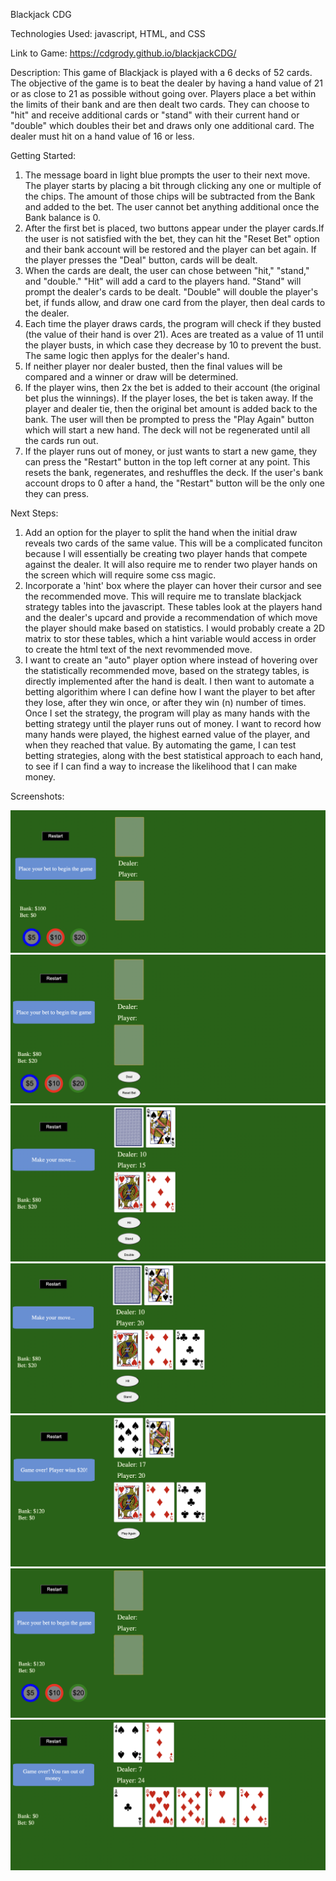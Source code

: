 Blackjack CDG

Technologies Used:
javascript, HTML, and CSS

Link to Game:
https://cdgrody.github.io/blackjackCDG/

Description: 
This game of Blackjack is played with a 6 decks of 52 cards. The objective of the game is to beat the dealer by having a hand value of 21 or as close to 21 as possible without going over. Players place a bet within the limits of their bank and are then dealt two cards. They can choose to "hit" and receive additional cards or "stand" with their current hand or "double" which doubles their bet and draws only one additional card. The dealer must hit on a hand value of 16 or less.  

Getting Started:
1) The message board in light blue prompts the user to their next move.  The player starts by placing a bit through clicking any one or multiple of the chips.  The amount of those chips will be subtracted from the Bank and added to the bet.  The user cannot bet anything additional once the Bank balance is 0.  
2) After the first bet is placed, two buttons appear under the player cards.If the user is not satisfied with the bet, they can hit the "Reset Bet" option and their bank account will be restored and the player can bet again.  If the player presses the "Deal" button, cards will be dealt.
3) When the cards are dealt, the user can chose between "hit," "stand," and "double."  "Hit" will add a card to the players hand.  "Stand" will prompt the dealer's cards to be dealt.  "Double" will double the player's bet, if funds allow, and draw one card from the player, then deal cards to the dealer.
4) Each time the player draws cards, the program will check if they busted (the value of their hand is over 21).  Aces are treated as a value of 11 until the player busts, in which case they decrease by 10 to prevent the bust.  The same logic then applys for the dealer's hand.
5) If neither player nor dealer busted, then the final values will be compared and a winner or draw will be determined.
6) If the player wins, then 2x the bet is added to their account (the original bet plus the winnings).  If the player loses, the bet is taken away.  If the player and dealer tie, then the original bet amount is added back to the bank.  The user will then be prompted to press the "Play Again" button which will start a new hand.  The deck will not be regenerated until all the cards run out.
7) If the player runs out of money, or just wants to start a new game, they can press the "Restart" button in the top left corner at any point.  This resets the bank, regenerates, and reshuffles the deck.  If the user's bank account drops to 0 after a hand, the "Restart" button will be the only one they can press.

Next Steps:
1) Add an option for the player to split the hand when the initial draw reveals two cards of the same value.  This will be a complicated funciton because I will essentially be creating two player hands that compete against the dealer.  It will also require me to render two player hands on the screen which will require some css magic.
2) Incorporate a 'hint' box where the player can hover their cursor and see the recommended move.  This will require me to translate blackjack strategy tables into the javascript.  These tables look at the players hand and the dealer's upcard and provide a recommendation of which move the player should make based on statistics.  I would probably create a 2D matrix to stor these tables, which a hint variable would access in order to create the html text of the next revommended move.
3) I want to create an "auto" player option where instead of hovering over the statistically recommended move, based on the strategy tables, is directly implemented after the hand is dealt. I then want to automate a betting algorithim where I can define how I want the player to bet after they lose, after they win once, or after they win (n) number of times.  Once I set the strategy, the program will play as many hands with the betting strategy until the player runs out of money.  I want to record how many hands were played, the highest earned value of the player, and when they reached that value.  By automating the game, I can test betting strategies, along with the best statistical approach to each hand, to see if I can find a way to increase the likelihood that I can make money.


Screenshots:

![starting screen](images/begin_screen.png)
![first bets placed](images/first_bet_placed.png)
![initial cards dealt](images/initial_cards_dealt.png)
![player hits](images/player_hit.png)
![player wins](images/player_wins_hand.png)
![new hand begun](images/new_hand_with_updated_bank.png)
![game over](images/game_over.png)

